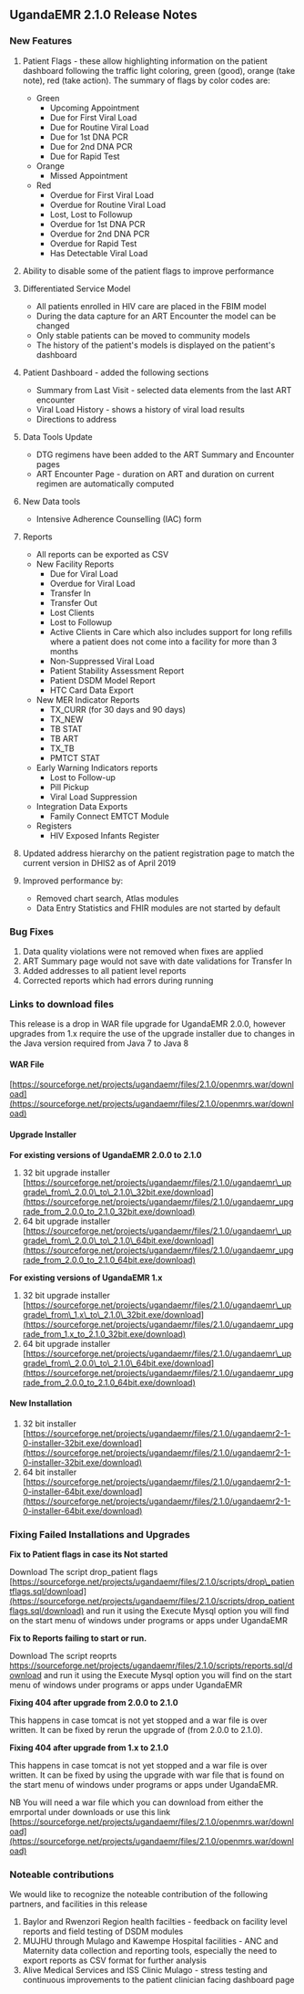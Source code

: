 ## UgandaEMR 2.1.0 Release Notes

### New Features

1. Patient Flags - these allow highlighting information on the patient dashboard following the traffic light coloring, green \(good\), orange \(take note\), red \(take action\). The summary of flags by color codes are:
   * Green 
     * Upcoming Appointment
     * Due for First Viral Load
     * Due for Routine Viral Load
     * Due for 1st DNA PCR
     * Due for 2nd DNA PCR
     * Due for Rapid Test
   * Orange 
     * Missed Appointment
   * Red 
     * Overdue for First Viral Load
     * Overdue for Routine Viral Load
     * Lost, Lost to Followup
     * Overdue for 1st DNA PCR
     * Overdue for 2nd DNA PCR
     * Overdue for Rapid Test
     * Has Detectable Viral Load
2. Ability to disable some of the patient flags to improve performance 
3. Differentiated Service Model
   * All patients enrolled in HIV care are placed in the FBIM model 
   * During the data capture for an ART Encounter the model can be changed 
   * Only stable patients can be moved to community models 
   * The history of the patient's models is displayed on the patient's dashboard 
4. Patient Dashboard - added the following sections 
   * Summary from Last Visit - selected data elements from the last ART encounter 
   * Viral Load History - shows a history of viral load results  
   * Directions to address 
5. Data Tools Update 
   * DTG regimens have been added to the ART Summary and Encounter pages  
   * ART Encounter Page - duration on ART and duration on current regimen are automatically computed
6. New Data tools

   * Intensive Adherence Counselling \(IAC\) form 

7. Reports

   * All reports can be exported as CSV
   * New Facility Reports 
     * Due for Viral Load
     * Overdue for Viral Load
     * Transfer In
     * Transfer Out
     * Lost Clients
     * Lost to Followup
     * Active Clients in Care which also includes support for long refills where a patient does not come into a facility for more than 3 months 
     * Non-Suppressed Viral Load
     * Patient Stability Assessment Report
     * Patient DSDM Model Report 
     * HTC Card Data Export 
   * New MER Indicator Reports 
     * TX\_CURR \(for 30 days and 90 days\)
     * TX\_NEW
     * TB STAT
     * TB ART
     * TX\_TB
     * PMTCT STAT 
   * Early Warning Indicators reports 
     * Lost to Follow-up
     * Pill Pickup
     * Viral Load Suppression 
   * Integration Data Exports
     * Family Connect EMTCT Module
   * Registers 
     * HIV Exposed Infants Register

8. Updated address hierarchy on the patient registration page to match the current version in DHIS2 as of April 2019

9. Improved performance by:

   * Removed chart search, Atlas modules 
   * Data Entry Statistics and FHIR modules are not started by default  

### Bug Fixes

1. Data quality violations were not removed when fixes are applied  
2. ART Summary page would not save with date validations for Transfer In
3. Added addresses to all patient level reports 
4. Corrected reports which had errors during running  

### Links to download files

This release is a drop in WAR file upgrade for UgandaEMR 2.0.0, however upgrades from 1.x require the use of the upgrade installer due to changes in the Java version required from Java 7 to Java 8

#### WAR File

[https://sourceforge.net/projects/ugandaemr/files/2.1.0/openmrs.war/download](https://sourceforge.net/projects/ugandaemr/files/2.1.0/openmrs.war/download)

#### Upgrade Installer

**For existing versions of UgandaEMR 2.0.0 to 2.1.0**

1. 32 bit upgrade installer [https://sourceforge.net/projects/ugandaemr/files/2.1.0/ugandaemr\_upgrade\_from\_2.0.0\_to\_2.1.0\_32bit.exe/download](https://sourceforge.net/projects/ugandaemr/files/2.1.0/ugandaemr_upgrade_from_2.0.0_to_2.1.0_32bit.exe/download)
2. 64 bit upgrade installer [https://sourceforge.net/projects/ugandaemr/files/2.1.0/ugandaemr\_upgrade\_from\_2.0.0\_to\_2.1.0\_64bit.exe/download](https://sourceforge.net/projects/ugandaemr/files/2.1.0/ugandaemr_upgrade_from_2.0.0_to_2.1.0_64bit.exe/download)

**For existing versions of UgandaEMR 1.x**

1. 32 bit upgrade installer [https://sourceforge.net/projects/ugandaemr/files/2.1.0/ugandaemr\_upgrade\_from\_1.x\_to\_2.1.0\_32bit.exe/download](https://sourceforge.net/projects/ugandaemr/files/2.1.0/ugandaemr_upgrade_from_1.x_to_2.1.0_32bit.exe/download)
2. 64 bit upgrade installer [https://sourceforge.net/projects/ugandaemr/files/2.1.0/ugandaemr\_upgrade\_from\_2.0.0\_to\_2.1.0\_64bit.exe/download](https://sourceforge.net/projects/ugandaemr/files/2.1.0/ugandaemr_upgrade_from_2.0.0_to_2.1.0_64bit.exe/download)

#### New Installation

1. 32 bit installer [https://sourceforge.net/projects/ugandaemr/files/2.1.0/ugandaemr2-1-0-installer-32bit.exe/download](https://sourceforge.net/projects/ugandaemr/files/2.1.0/ugandaemr2-1-0-installer-32bit.exe/download)
2. 64 bit installer [https://sourceforge.net/projects/ugandaemr/files/2.1.0/ugandaemr2-1-0-installer-64bit.exe/download](https://sourceforge.net/projects/ugandaemr/files/2.1.0/ugandaemr2-1-0-installer-64bit.exe/download)

### Fixing Failed Installations and Upgrades

**Fix to Patient flags in case its Not started**

Download The script drop\_patient flags [https://sourceforge.net/projects/ugandaemr/files/2.1.0/scripts/drop\_patientflags.sql/download](https://sourceforge.net/projects/ugandaemr/files/2.1.0/scripts/drop_patientflags.sql/download) and run it using the Execute Mysql option you will find on the start menu of windows  under programs or apps under UgandaEMR

**Fix to Reports failing to start or run.**

Download The script reoprts https://sourceforge.net/projects/ugandaemr/files/2.1.0/scripts/reports.sql/download and run it using the Execute Mysql option you will find on the start menu of windows  under programs or apps under UgandaEMR

**Fixing 404 after upgrade from  2.0.0 to 2.1.0**

This happens in case tomcat is not yet stopped and a war file is over written. It can be fixed by rerun the upgrade of \(from 2.0.0 to 2.1.0\).

**Fixing 404 after upgrade from  1.x to 2.1.0**

This happens in case tomcat is not yet stopped and a war file is over written. It can be fixed by using the upgrade with war file that is found on the start menu of windows  under programs or apps under UgandaEMR.

NB You will need a war file which you can download from either the emrportal under downloads or use this link [https://sourceforge.net/projects/ugandaemr/files/2.1.0/openmrs.war/download](https://sourceforge.net/projects/ugandaemr/files/2.1.0/openmrs.war/download)

### Noteable contributions

We would like to recognize the noteable contribution of the following partners, and facilities in this release

1. Baylor and Rwenzori Region health facilties - feedback on facility level reports and field testing of DSDM modules 
2. MUJHU through Mulago and Kawempe Hospital facilities - ANC and Maternity data collection and reporting tools, especially the need to export reports as CSV format for further analysis 
3. Alive Medical Services and ISS Clinic Mulago - stress testing and continuous improvements to the patient clinician facing dashboard page 



